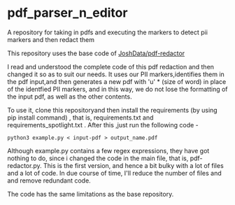 
# pdf_parser_n_editor
A repository for taking in pdfs and executing the markers to detect pii markers and then redact them

This repository uses the base code of [JoshData/pdf-redactor](https://github.com/JoshData/pdf-redactor)

I read and understood the complete code of this pdf redaction and then changed it so as to suit our needs.
It uses our PII markers,identifies them in the pdf input,and then generates a new pdf with 'u' * (size of word) in place of the identfied PII markers, and in this way, we do not lose the formatting of the input pdf, as well as the other contents.

To use it, clone this repositoryand then install the requirements (by using pip install command) , that is, requirements.txt and requirements_spotlight.txt .
After this ,just run the following code -

`python3 example.py < input-pdf > output_name.pdf `

Although example.py contains a few regex expressions, they have got nothing to do, since i changed the code in the main file, that is, pdf-redactor.py. 
This is the first version, and hence a bit bulky with a lot of files and a lot of code. In due course of time, I'll reduce the number of files and and remove redundant code.

The code has the same limitations as the base repository.
